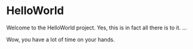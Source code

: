 # HelloWorld

Welcome to the HelloWorld project.
Yes, this is in fact all there is to it.
...
































































































































































































































































































































































































































































































Wow, you have a lot of time on your hands.
